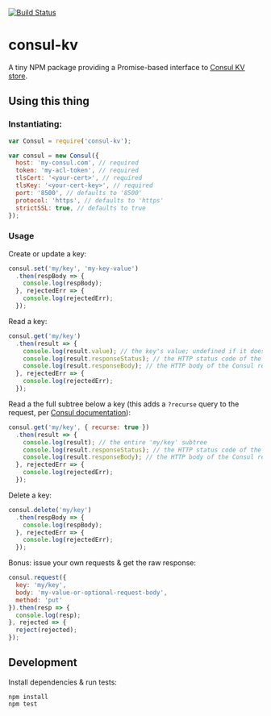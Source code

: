 [![Build Status](https://travis-ci.org/mdb/node-consul-kv.svg?branch=master)](https://travis-ci.org/mdb/node-consul-kv)

# consul-kv

A tiny NPM package providing a Promise-based interface to [Consul KV store](https://www.consul.io/api/kv.html).

## Using this thing

### Instantiating:

```javascript
var Consul = require('consul-kv');

var consul = new Consul({
  host: 'my-consul.com', // required
  token: 'my-acl-token', // required
  tlsCert: '<your-cert>', // required
  tlsKey: '<your-cert-key>', // required
  port: '8500', // defaults to '8500'
  protocol: 'https', // defaults to 'https'
  strictSSL: true, // defaults to true
});
```

### Usage

Create or update a key:

```javascript
consul.set('my/key', 'my-key-value')
  .then(respBody => {
    console.log(respBody);
  }, rejectedErr => {
    console.log(rejectedErr);
  });
```

Read a key:

```javascript
consul.get('my/key')
  .then(result => {
    console.log(result.value); // the key's value; undefined if it doesn't exist
    console.log(result.responseStatus); // the HTTP status code of the Consul response
    console.log(result.responseBody); // the HTTP body of the Consul response
  }, rejectedErr => {
    console.log(rejectedErr);
  });
```

Read a the full subtree below a key (this adds a `?recurse` query to the request, per [Consul documentation](https://www.consul.io/api/kv.html)):

```javascript
consul.get('my/key', { recurse: true })
  .then(result => {
    console.log(result); // the entire 'my/key' subtree
    console.log(result.responseStatus); // the HTTP status code of the Consul response
    console.log(result.responseBody); // the HTTP body of the Consul response
  }, rejectedErr => {
    console.log(rejectedErr);
  });
```

Delete a key:

```javascript
consul.delete('my/key')
  .then(respBody => {
    console.log(respBody);
  }, rejectedErr => {
    console.log(rejectedErr);
  });
```

Bonus: issue your own requests & get the raw response:

```javascript
consul.request({
  key: 'my/key',
  body: 'my-value-or-optional-request-body',
  method: 'put'
}).then(resp => {
  console.log(resp);
}, rejected => {
  reject(rejected);
});
```

## Development

Install dependencies & run tests:

```
npm install
npm test
```
